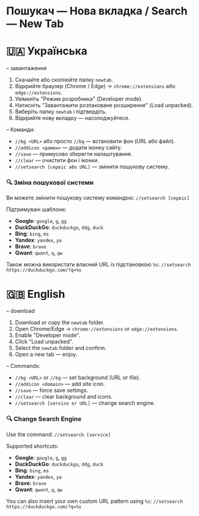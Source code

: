 # Пошукач — Нова вкладка / Search — New Tab
# 🇺🇦 Українська

– завантаження

1. Скачайте або скопіюйте папку `newtab`.
2. Відкрийте браузер (Chrome / Edge) → `chrome://extensions` або `edge://extensions`.
3. Увімкніть "Режим розробника" (Developer mode).
4. Натисніть "Завантажити розпаковане розширення" (Load unpacked).
5. Виберіть папку `newtab` і підтвердіть.
6. Відкрийте нову вкладку — насолоджуйтеся.

– Команди:

- `//bg <URL>` або просто `//bg` — встановити фон (URL або файл).
- `//addicon <домен>` — додати іконку сайту.
- `//save` — примусово зберегти налаштування.
- `//clear` — очистити фон і іконки.
- `//setsearch [сервіс або URL]` — змінити пошукову систему.

### 🔍 Зміна пошукової системи

Ви можете змінити пошукову систему командою:
`//setsearch [сервіс]`

Підтримувані шаблони:
- **Google**: `google`, `g`, `gg`
- **DuckDuckGo**: `duckduckgo`, `ddg`, `duck`
- **Bing**: `bing`, `ms`
- **Yandex**: `yandex`, `ya`
- **Brave**: `brave`
- **Qwant**: `qwant`, `q`, `qw`

Також можна використати власний URL із підстановкою `%s`:
`//setsearch https://duckduckgo.com/?q=%s`

# 🇬🇧 English

– download

1. Download or copy the `newtab` folder.
2. Open Chrome/Edge → `chrome://extensions` or `edge://extensions`.
3. Enable "Developer mode".
4. Click "Load unpacked".
5. Select the `newtab` folder and confirm.
6. Open a new tab — enjoy.

– Commands:

- `//bg <URL>` or `//bg` — set background (URL or file).
- `//addicon <domain>` — add site icon.
- `//save` — force save settings.
- `//clear` — clear background and icons.
- `//setsearch [service or URL]` — change search engine.

### 🔍 Change Search Engine

Use the command:
`//setsearch [service]`

Supported shortcuts:
- **Google**: `google`, `g`, `gg`
- **DuckDuckGo**: `duckduckgo`, `ddg`, `duck`
- **Bing**: `bing`, `ms`
- **Yandex**: `yandex`, `ya`
- **Brave**: `brave`
- **Qwant**: `qwant`, `q`, `qw`

You can also insert your own custom URL pattern using `%s`:
`//setsearch https://duckduckgo.com/?q=%s`
